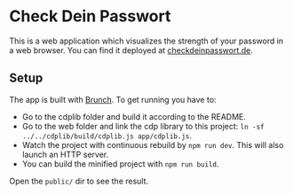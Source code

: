 # Check Dein Passwort

This is a web application which visualizes the strength of your password in a web browser.
You can find it deployed at [checkdeinpasswort.de](https://checkdeinpasswort.de).

## Setup

The app is built with [Brunch](http://brunch.io). To get running you have to:

* Go to the cdplib folder and build it according to the README.
* Go to the web folder and link the cdp library to this project: `ln -sf ../../cdplib/build/cdplib.js app/cdplib.js`.
* Watch the project with continuous rebuild by `npm run dev`. This will also launch an HTTP server.
* You can build the minified project with `npm run build`.

Open the `public/` dir to see the result.
